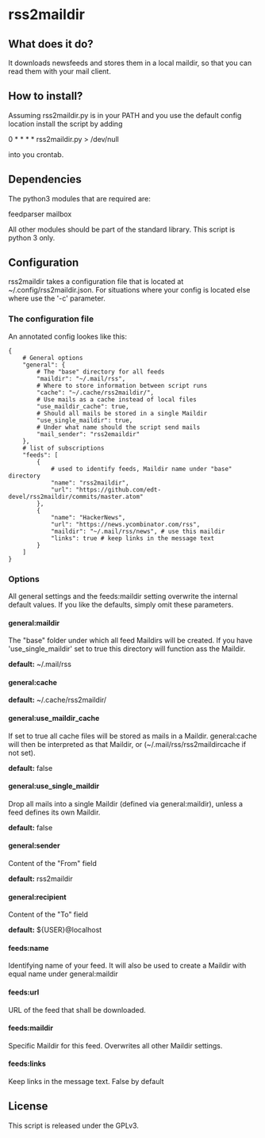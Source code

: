 
# rss2maildir

## What does it do?

It downloads newsfeeds and stores them in a local maildir,
so that you can read them with your mail client.

## How to install?

Assuming rss2maildir.py is in your PATH and you use the default config location
install the script by adding

0    *    *    *    *    rss2maildir.py > /dev/null

into you crontab.

## Dependencies

The python3 modules that are required are:

feedparser
mailbox

All other modules should be part of the standard library.
This script is python 3 only.

## Configuration

rss2maildir takes a configuration file that is located at ~/.config/rss2maildir.json.
For situations where your config is located else where use the '-c' parameter.

### The configuration file

An annotated config lookes like this:

    {
        # General options
        "general": {
            # The "base" directory for all feeds
            "maildir": "~/.mail/rss",
            # Where to store information between script runs
            "cache": "~/.cache/rss2maildir/",
            # Use mails as a cache instead of local files
            "use_maildir_cache": true,
            # Should all mails be stored in a single Maildir
            "use_single_maildir": true,
            # Under what name should the script send mails
            "mail_sender": "rss2emaildir"
        },
        # list of subscriptions
        "feeds": [
            {
                # used to identify feeds, Maildir name under "base" directory
                "name": "rss2maildir",
                "url": "https://github.com/edt-devel/rss2maildir/commits/master.atom"
            },
            {
                "name": "HackerNews",
                "url": "https://news.ycombinator.com/rss",
                "maildir": "~/.mail/rss/news", # use this maildir
                "links": true # keep links in the message text
            }
        ]
    }

### Options

All general settings and the feeds:maildir setting overwrite the internal default values.
If you like the defaults, simply omit these parameters.

#### general:maildir
The "base" folder under which all feed Maildirs will be created. If you have 'use\_single\_maildir' set to true this directory will function ass the Maildir.

**default:** ~/.mail/rss

#### general:cache

**default:** ~/.cache/rss2maildir/

#### general:use\_maildir\_cache

If set to true all cache files will be stored as mails in a Maildir. general:cache will then be interpreted as that Maildir, or (~/.mail/rss/rss2maildircache if not set).

**default:** false

#### general:use\_single\_maildir

Drop all mails into a single Maildir (defined via general:maildir), unless a feed defines its own Maildir.

**default:** false

#### general:sender

Content of the "From" field

**default:** rss2maildir

#### general:recipient

Content of the "To" field

**default:** ${USER}@localhost

#### feeds:name

Identifying name of your feed. It will also be used to create a Maildir with equal name under general:maildir

#### feeds:url
URL of the feed that shall be downloaded.

#### feeds:maildir
Specific Maildir for this feed. Overwrites all other Maildir settings.

#### feeds:links
Keep links in the message text. False by default

## License

This script is released under the GPLv3.

